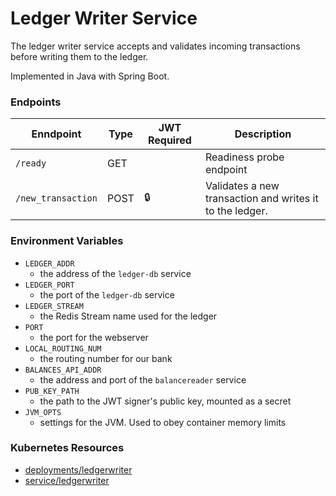 # Ledger Writer Service

The ledger writer service accepts and validates incoming transactions before writing them to the ledger.

Implemented in Java with Spring Boot.

### Endpoints

| Enndpoint          | Type  | JWT Required | Description                                                 |
| ------------------ | ----- | ------------ | ----------------------------------------------------------- |
| `/ready`           | GET   |              |  Readiness probe endpoint                                   |
| `/new_transaction` | POST  | 🔒           |  Validates a new transaction and writes it to the ledger.   |

### Environment Variables

- `LEDGER_ADDR`
  - the address of the `ledger-db` service
- `LEDGER_PORT`
  - the port of the `ledger-db` service
- `LEDGER_STREAM`
  - the Redis Stream name used for the ledger
- `PORT`
  - the port for the webserver
- `LOCAL_ROUTING_NUM`
  - the routing number for our bank
- `BALANCES_API_ADDR`
  - the address and port of the `balancereader` service
- `PUB_KEY_PATH`
  - the path to the JWT signer's public key, mounted as a secret
- `JVM_OPTS`
  - settings for the JVM. Used to obey container memory limits

### Kubernetes Resources

- [deployments/ledgerwriter](/kubernetes-manifests/ledger-writer.yaml)
- [service/ledgerwriter](/kubernetes-manifests/ledger-writer.yaml)
